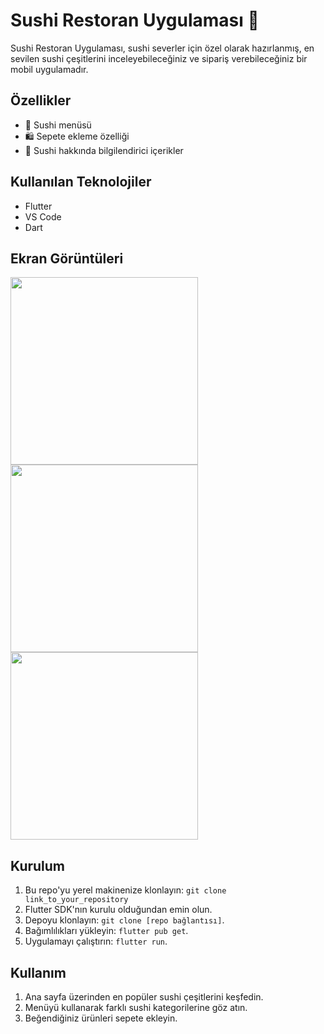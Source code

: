 # Sushi Restoran Uygulaması 🍣

Sushi Restoran Uygulaması, sushi severler için özel olarak hazırlanmış, en sevilen sushi çeşitlerini inceleyebileceğiniz ve sipariş verebileceğiniz bir mobil uygulamadır.

## Özellikler

- 🍱 Sushi menüsü
- 🛍 Sepete ekleme özelliği
- 📝 Sushi hakkında bilgilendirici içerikler

## Kullanılan Teknolojiler

- Flutter
- VS Code
- Dart

## Ekran Görüntüleri
<img src="https://github.com/aybukeoguz/sushi-restaurant-flutter/assets/80958621/c30bc2ee-8f13-4f3b-8f44-505824b37f69" width="300">
<img src="https://github.com/aybukeoguz/sushi-restaurant-flutter/assets/80958621/741a55e4-09fe-4f5a-947e-6e4ee90c3f82" width="300">
<img src="https://github.com/aybukeoguz/sushi-restaurant-flutter/assets/80958621/a844f8c7-46f5-4c4b-ad49-21007be19cd4" width="300">



## Kurulum

1. Bu repo'yu yerel makinenize klonlayın: `git clone link_to_your_repository`
2. Flutter SDK'nın kurulu olduğundan emin olun.
3. Depoyu klonlayın: `git clone [repo bağlantısı]`.
4. Bağımlılıkları yükleyin: `flutter pub get`.
5. Uygulamayı çalıştırın: `flutter run`.

## Kullanım
1. Ana sayfa üzerinden en popüler sushi çeşitlerini keşfedin.
2. Menüyü kullanarak farklı sushi kategorilerine göz atın.
3. Beğendiğiniz ürünleri sepete ekleyin.


